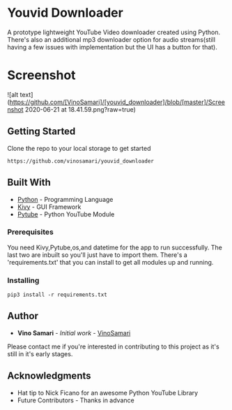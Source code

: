 # Youvid Downloader

A prototype lightweight YouTube Video downloader created using Python. There's also an additional mp3 downloader option for audio streams(still having a few issues with implementation but the UI has a button for that).


# Screenshot
![alt text](https://github.com/[VinoSamari]/[youvid_downloader]/blob/[master]/Screenshot 2020-06-21 at 18.41.59.png?raw=true)


## Getting Started

Clone the repo to your local storage to get started

```
https://github.com/vinosamari/youvid_downloader
```


## Built With

* [Python](https://www.python.org) - Programming Language
* [Kivy](https://github.com/kivy/kivy.git) - GUI Framework
* [Pytube](https://github.com/nficano/pytube) - Python YouTube Module


### Prerequisites

You need Kivy,Pytube,os,and datetime for the app to run successfully. The last two are inbuilt so you'll just have to import them.
There's a 'requirements.txt' that you can install to get all modules up and running.


### Installing

```
pip3 install -r requirements.txt
```


## Author

* **Vino Samari** - *Initial work* - [VinoSamari](https://github.com/VinoSamari)

Please contact me if you're interested in contributing to this project as it's still in it's early stages.


## Acknowledgments

* Hat tip to Nick Ficano for an awesome Python YouTube Library
* Future Contributors - Thanks in advance
